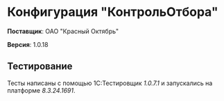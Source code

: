 # Конфигурация "КонтрольОтбора"

__Поставщик__: ОАО "Красный Октябрь"

__Версия__: 1.0.18

## Тестирование

Тесты написаны с помощью 1С:Тестировщик _1.0.7.1_ и запускались на платформе _8.3.24.1691_.